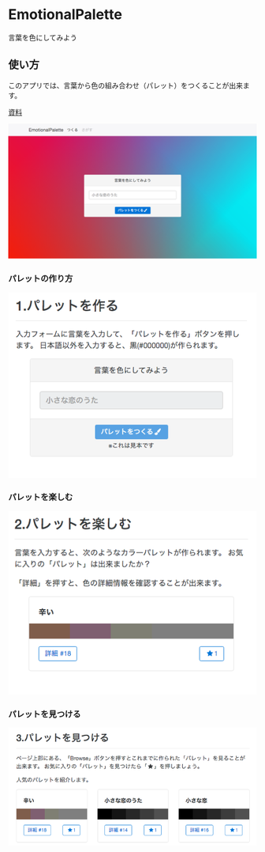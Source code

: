 # EmotionalPalette
言葉を色にしてみよう

## 使い方
このアプリでは、言葉から色の組み合わせ（パレット）をつくることが出来ます。

[資料](https://github.com/makky3939/EmotionalPalette/blob/master/src/other/s1311495-f-Kobayashi-Masaki.pdf)

![ss0](https://raw.githubusercontent.com/makky3939/EmotionalPalette/master/screenshot/ss0.png?token=AEpoq9kfFLUN8r5vVF3gAARfbL6OFPg8ks5WfsaNwA%3D%3D "ss0")

### パレットの作り方
![ss1](https://raw.githubusercontent.com/makky3939/EmotionalPalette/master/screenshot/ss1.png?token=AEpoq8UPq6f_wIl2wpfBaSILRRD-a6E9ks5WfsdQwA%3D%3D "ss1")

### パレットを楽しむ
![ss2](https://raw.githubusercontent.com/makky3939/EmotionalPalette/master/screenshot/ss2.png?token=AEpoq8AMMNEt-jVOKUeVxAHVLThhxR5Lks5WfsdwwA%3D%3D "ss2")

### パレットを見つける
![ss3](https://raw.githubusercontent.com/makky3939/EmotionalPalette/master/screenshot/ss3.png?token=AEpoqyydYizq5ZVQzmFzftN-Ec43i3phks5WfseLwA%3D%3D "ss3")
